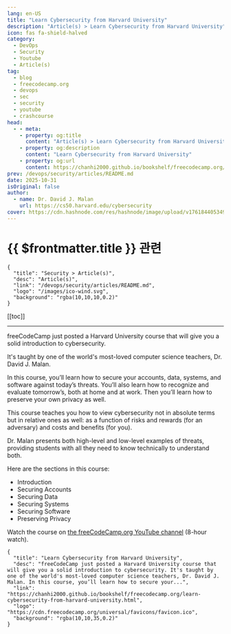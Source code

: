 ```yaml
---
lang: en-US
title: "Learn Cybersecurity from Harvard University"
description: "Article(s) > Learn Cybersecurity from Harvard University"
icon: fas fa-shield-halved
category:
  - DevOps
  - Security
  - Youtube
  - Article(s)
tag:
  - blog
  - freecodecamp.org
  - devops
  - sec
  - security
  - youtube
  - crashcourse
head:
  - - meta:
    - property: og:title
      content: "Article(s) > Learn Cybersecurity from Harvard University"
    - property: og:description
      content: "Learn Cybersecurity from Harvard University"
    - property: og:url
      content: https://chanhi2000.github.io/bookshelf/freecodecamp.org/learn-cybersecurity-from-harvard-university.html
prev: /devops/security/articles/README.md
date: 2025-10-31
isOriginal: false
author:
  - name: Dr. David J. Malan
    url: https://cs50.harvard.edu/cybersecurity
cover: https://cdn.hashnode.com/res/hashnode/image/upload/v1761844053497/6487b459-add3-4f7a-a50a-258f9a7b771e.jpeg
---
```


# {{ $frontmatter.title }} 관련

```component VPCard
{
  "title": "Security > Article(s)",
  "desc": "Article(s)",
  "link": "/devops/security/articles/README.md",
  "logo": "/images/ico-wind.svg",
  "background": "rgba(10,10,10,0.2)"
}
```

[[toc]]

---

<SiteInfo
  name="Learn Cybersecurity from Harvard University"
  desc="freeCodeCamp just posted a Harvard University course that will give you a solid introduction to cybersecurity. It's taught by one of the world's most-loved computer science teachers, Dr. David J. Malan. In this course, you’ll learn how to secure your..."
  url="https://freecodecamp.org/news/learn-cybersecurity-from-harvard-university"
  logo="https://cdn.freecodecamp.org/universal/favicons/favicon.ico"
  preview="https://cdn.hashnode.com/res/hashnode/image/upload/v1761844053497/6487b459-add3-4f7a-a50a-258f9a7b771e.jpeg"/>

freeCodeCamp just posted a Harvard University course that will give you a solid introduction to cybersecurity.

It's taught by one of the world's most-loved computer science teachers, Dr. David J. Malan.

In this course, you’ll learn how to secure your accounts, data, systems, and software against today’s threats. You’ll also learn how to recognize and evaluate tomorrow’s, both at home and at work. Then you’ll learn how to preserve your own privacy as well.

This course teaches you how to view cybersecurity not in absolute terms but in relative ones as well: as a function of risks and rewards (for an adversary) and costs and benefits (for you).

Dr. Malan presents both high-level and low-level examples of threats, providing students with all they need to know technically to understand both.

Here are the sections in this course:

- Introduction
- Securing Accounts
- Securing Data
- Securing Systems
- Securing Software
- Preserving Privacy

Watch the course on [the freeCodeCamp.org YouTube channel](https://youtu.be/9HOpanT0GRs) (8-hour watch).

<VidStack src="youtube/9HOpanT0GRs" />

<!-- TODO: add ARTICLE CARD -->
```component VPCard
{
  "title": "Learn Cybersecurity from Harvard University",
  "desc": "freeCodeCamp just posted a Harvard University course that will give you a solid introduction to cybersecurity. It's taught by one of the world's most-loved computer science teachers, Dr. David J. Malan. In this course, you’ll learn how to secure your...",
  "link": "https://chanhi2000.github.io/bookshelf/freecodecamp.org/learn-cybersecurity-from-harvard-university.html",
  "logo": "https://cdn.freecodecamp.org/universal/favicons/favicon.ico",
  "background": "rgba(10,10,35,0.2)"
}
```
